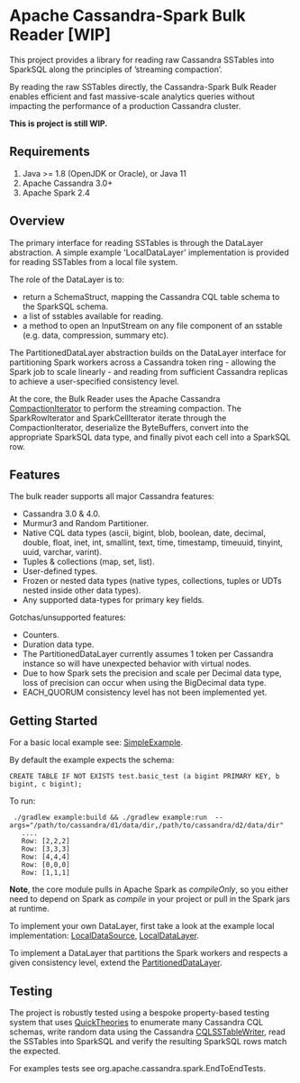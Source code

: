 # Apache Cassandra-Spark Bulk Reader [WIP]

This project provides a library for reading raw Cassandra SSTables into SparkSQL along the principles of ’streaming compaction’.

By reading the raw SSTables directly, the Cassandra-Spark Bulk Reader enables efficient and fast massive-scale analytics queries without impacting the performance of a production Cassandra cluster. 

**This is project is still WIP.**

Requirements
------------
  1. Java >= 1.8 (OpenJDK or Oracle), or Java 11
  2. Apache Cassandra 3.0+
  3. Apache Spark 2.4

Overview
--------------------------------------

The primary interface for reading SSTables is through the DataLayer abstraction. A simple example 'LocalDataLayer' implementation is provided for reading SSTables from a local file system.

The role of the DataLayer is to:
 - return a SchemaStruct, mapping the Cassandra CQL table schema to the SparkSQL schema.
 - a list of sstables available for reading.
 - a method to open an InputStream on any file component of an sstable (e.g. data, compression, summary etc).

The PartitionedDataLayer abstraction builds on the DataLayer interface for partitioning Spark workers across a Cassandra token ring - allowing the Spark job to scale linearly - and reading from sufficient Cassandra replicas to achieve a user-specified consistency level.

At the core, the Bulk Reader uses the Apache Cassandra [CompactionIterator](https://github.com/mariusae/cassandra/blob/master/src/java/org/apache/cassandra/io/CompactionIterator.java) to perform the streaming compaction. The SparkRowIterator and SparkCellIterator iterate through the CompactionIterator, deserialize the ByteBuffers, convert into the appropriate SparkSQL data type, and finally pivot each cell into a SparkSQL row.

Features
---------

The bulk reader supports all major Cassandra features:

* Cassandra 3.0 & 4.0.
* Murmur3 and Random Partitioner.
* Native CQL data types (ascii, bigint, blob, boolean, date, decimal, double, float, inet, int, smallint, text, time, timestamp, timeuuid, tinyint, uuid, varchar, varint).
* Tuples & collections (map, set, list).
* User-defined types.
* Frozen or nested data types (native types, collections, tuples or UDTs nested inside other data types).
* Any supported data-types for primary key fields.

Gotchas/unsupported features:
* Counters.
* Duration data type.
* The PartitionedDataLayer currently assumes 1 token per Cassandra instance so will have unexpected behavior with virtual nodes.
* Due to how Spark sets the precision and scale per Decimal data type, loss of precision can occur when using the BigDecimal data type.
* EACH_QUORUM consistency level has not been implemented yet. 

Getting Started
------------

For a basic local example see: [SimpleExample](example/src/org.apache.cassandra.spark/SimpleExample.java).

By default the example expects the schema:

    CREATE TABLE IF NOT EXISTS test.basic_test (a bigint PRIMARY KEY, b bigint, c bigint);

To run:

     ./gradlew example:build && ./gradlew example:run  --args="/path/to/cassandra/d1/data/dir,/path/to/cassandra/d2/data/dir"
       ....
       Row: [2,2,2]
       Row: [3,3,3]
       Row: [4,4,4]
       Row: [0,0,0]
       Row: [1,1,1]

**Note**, the core module pulls in Apache Spark as *compileOnly*, so you either need to depend on Spark as *compile* in your project or pull in the Spark jars at runtime. 

To implement your own DataLayer, first take a look at the example local implementation: [LocalDataSource](core/src/org/apache/cassandra/spark/sparksql/LocalDataSource.java), [LocalDataLayer](core/src/org/apache/cassandra/spark/data/LocalDataLayer.java).

To implement a DataLayer that partitions the Spark workers and respects a given consistency level, extend the [PartitionedDataLayer](core/src/org/apache/cassandra/spark/data/PartitionedDataLayer.java).
  
Testing
---------

The project is robustly tested using a bespoke property-based testing system that uses [QuickTheories](https://github.com/quicktheories/QuickTheories) to enumerate many Cassandra CQL schemas, write random data using the Cassandra [CQLSSTableWriter](https://github.com/apache/cassandra/blob/trunk/src/java/org/apache/cassandra/io/sstable/CQLSSTableWriter.java), read the SSTables into SparkSQL and verify the resulting SparkSQL rows match the expected.  

For examples tests see org.apache.cassandra.spark.EndToEndTests.
    